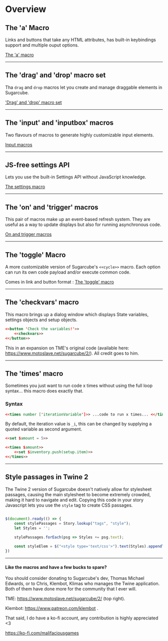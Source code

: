 # Overview #

## The 'a' Macro ##

Links and buttons that take any HTML attributes, has built-in keybindings support and multiple ouput options.

[The 'a' macro](a-macro/a-macro.md)

***

## The 'drag' and 'drop' macro set ##

Tha `drag` and `drop` macros let you create and manage draggable elements in Sugarcube.

['Drag' and 'drop' macro set](drag-drop-macro/drag-drop-macro.md)

***

## The 'input' and 'inputbox' macros ##

Two flavours of macros to generate highly customizable input elements.

[Input macros](input-macros/sc-input.md)

***

## JS-free settings API ##

Lets you use the built-in Settings API without JavaScript knowledge.

[The settings macro](sc-settings/sc-settings.md)

***

## The 'on' and 'trigger' macros ##

This pair of macros make up an event-based refresh system. They are useful as a way to update displays but also for running asynchronous code.

[On and trigger macros](on-macro/on-macro.md)

***

## The 'toggle' Macro ##

A more customizable version of Sugarcube's `<<cycle>>` macro. Each option can run its own code payload and/or execute common code. 

Comes in link and button format : [The 'toggle' macro](toggle-macro/toggle-macro.md)

***

## The 'checkvars' macro ##

This macro brings up a dialog window which displays State variables, settings objects and setup objects.

```html
<<button 'Check the variables!'>>
	<<checkvars>>
<</button>>
```

This in an expansion on TME's original code (available here: https://www.motoslave.net/sugarcube/2/). All credit goes to him.

***

## The 'times' macro ##

Sometimes you just want to run code x times without using the full loop syntax... this macro does exactly that.

### Syntax ###

```html
<<times number ['iterationVariable']>> ...code to run x times... <</times>>
```

By default, the iteration value is `_i`, this can be changed by supplying a quoted variable as second argument.

```html
<<set $amount = 5>>

<<times $amount>>
	<<set $inventory.push(setup.item)>>
<</times>>
```

***

## Style passages in Twine 2 ##

The Twine 2 version of Sugarcube doesn't natively allow for stylesheet passages, causing the main stylesheet to become extremely crowded, making it hard to navigate and edit.
Copying this code in your story Javascript lets you use the `style` tag to create CSS passages.
```js

$(document).ready(() => {
    const stylePassages = Story.lookup("tags", "style");
    let Styles = '';
    
    stylePassages.forEach(psg => Styles += psg.text);

    const styleElem = $("<style type='text/css'>").text(Styles).appendTo('head');
})
```

***

#### Like the macros and have a few bucks to spare? ####

You should consider donating to Sugarcube's dev, Thomas Michael Edwards, or to Chris, Klembot, Klimas who manages the Twine application. Both of them have done more for the community that I ever will.

TME: https://www.motoslave.net/sugarcube/2/ (top right).

Klembot: https://www.patreon.com/klembot .

That said, I do have a ko-fi account, any contribution is highly appreciated <3

https://ko-fi.com/malifaciousgames
